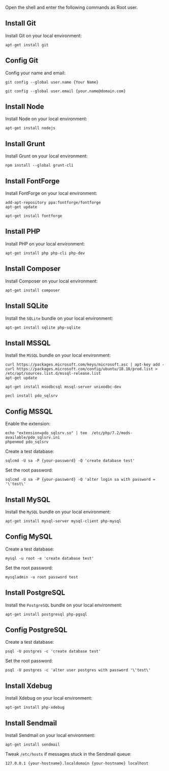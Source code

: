 Open the shell and enter the following commands as Root user.


Install Git
-----------

Install Git on your local environment:

```
apt-get install git
```


Config Git
----------

Config your name and email:

```
git config --global user.name {Your Name}
```

```
git config --global user.email {your.name@domain.com}
```


Install Node
------------

Install Node on your local environment:

```
apt-get install nodejs
```


Install Grunt
-------------

Install Grunt on your local environment:

```
npm install --global grunt-cli
```


Install FontForge
-----------------

Install FontForge on your local environment:

```
add-apt-repository ppa:fontforge/fontforge
apt-get update
```

```
apt-get install fontforge
```


Install PHP
-----------

Install PHP on your local environment:

```
apt-get install php php-cli php-dev
```


Install Composer
----------------

Install Composer on your local environment:

```
apt-get install composer
```


Install SQLite
--------------

Install the `SQLite` bundle on your local environment:

```
apt-get install sqlite php-sqlite
```


Install MSSQL
-------------

Install the `MSSQL` bundle on your local environment:

```
curl https://packages.microsoft.com/keys/microsoft.asc | apt-key add -
curl https://packages.microsoft.com/config/ubuntu/18.10/prod.list > /etc/apt/sources.list.d/mssql-release.list
apt-get update
```

```
apt-get install msodbcsql mssql-server unixodbc-dev
```

```
pecl install pdo_sqlsrv
```


Config MSSQL
------------

Enable the extension:

```
echo "extension=pdo_sqlsrv.so" | tee  /etc/php/7.2/mods-available/pdo_sqlsrv.ini
phpenmod pdo_sqlsrv
```

Create a test database:

```
sqlcmd -U sa -P {your-password} -Q 'create database test'
```

Set the root password:

```
sqlcmd -U sa -P {your-password} -Q 'alter login sa with password = '\'test\'
```


Install MySQL
-------------

Install the `MySQL` bundle on your local environment:

```
apt-get install mysql-server mysql-client php-mysql
```


Config MySQL
------------

Create a test database:

```
mysql -u root -e 'create database test'
```

Set the root password:

```
mysqladmin -u root password test
```


Install PostgreSQL
------------------

Install the `PostgreSQL` bundle on your local environment:

```
apt-get install postgresql php-pgsql
```


Config PostgreSQL
-----------------

Create a test database:

```
psql -U postgres -c 'create database test' 
```

Set the root password:

```
psql -U postgres -c 'alter user postgres with password '\'test\'
```


Install Xdebug
--------------

Install Xdebug on your local environment:

```
apt-get install php-xdebug
```


Install Sendmail
----------------

Install Sendmail on your local environment:

```
apt-get install sendmail
```

Tweak `/etc/hosts` if messages stuck in the Sendmail queue:

```
127.0.0.1 {your-hostname}.localdomain {your-hostname} localhost
```
